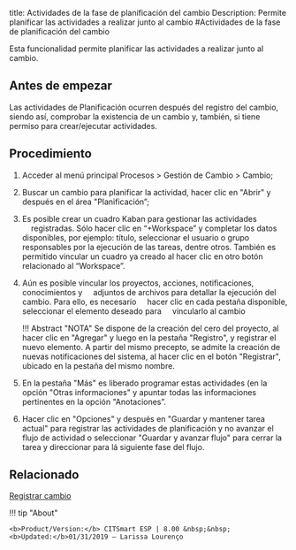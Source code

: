 title: Actividades de la fase de planificación del cambio
Description: Permite planificar las actividades a realizar junto al cambio 
#Actividades de la fase de planificación del cambio 

Esta funcionalidad permite planificar las actividades a realizar junto al cambio.

Antes de empezar
----------------

Las actividades de Planificación ocurren después del registro del cambio, siendo así,
comprobar la existencia de un cambio y, también, si tiene permiso para
crear/ejecutar actividades.  

Procedimiento 
-------------

1.  Acceder al menú principal Procesos \>
    Gestión de Cambio \> Cambio;

2.  Buscar un cambio para planificar la actividad, hacer clic en "Abrir" y
    después en el área "Planificación”;

3.  Es posible crear un cuadro Kaban para gestionar las actividades
    registradas. Sólo hacer clic en “+Workspace” y completar los datos
    disponibles, por ejemplo: título, seleccionar el usuario o grupo responsables
    por la ejecución de las tareas, dentre otros. También es permitido vincular un
    cuadro ya creado al hacer clic  en otro botón relacionado al “Workspace”.

4.  Aún es posible vincular los proyectos, acciones, notificaciones, conocimientos y
    adjuntos de archivos para detallar la ejecución del cambio. Para ello, es necesario
    hacer clic en cada pestaña disponible, seleccionar el elemento deseado para 
    vincularlo al cambio

    !!! Abstract "NOTA"
        Se dispone de la creación del cero del proyecto, al hacer clic en "Agregar" y luego
        en la pestaña "Registro", y registrar el nuevo elemento. A partir del mismo precepto, se
        admite la creación de nuevas notificaciones del sistema, al hacer clic en el botón
        "Registrar", ubicado en la pestaña del mismo nombre.

5.  En la pestaña "Más" es liberado programar estas actividades (en la opción "Otras informaciones"
    y apuntar todas las informaciones pertinentes en la opción "Anotaciones”.

6.  Hacer clic en "Opciones" y después en "Guardar y mantener tarea actual" para registrar
    las actividades de planificación y no avanzar el flujo de actividad o seleccionar "Guardar
    y avanzar flujo" para cerrar la tarea y direccionar para lá siguiente fase del flujo.

Relacionado 
------------

[Registrar cambio](/pt-br/citsmart-esp-8/processes/change/use/register-change.html)

!!! tip "About"

    <b>Product/Version:</b> CITSmart ESP | 8.00 &nbsp;&nbsp;
    <b>Updated:</b>01/31/2019 – Larissa Lourenço

